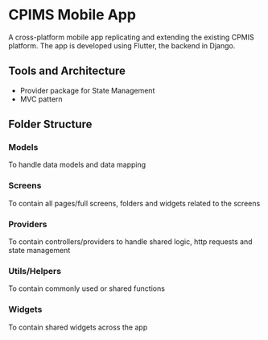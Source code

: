 # CPIMS Mobile App
A cross-platform mobile app replicating and extending the existing CPMIS platform.
The app is developed using Flutter, the backend in Django.


## Tools and Architecture
* Provider package for State Management
* MVC pattern

## Folder Structure
### Models
To handle data models and data mapping
### Screens
To contain all pages/full screens, folders and widgets related to the screens
### Providers
To contain controllers/providers to handle shared logic, http requests and state management
### Utils/Helpers
To contain commonly used or shared functions
### Widgets
To contain shared widgets across the app

